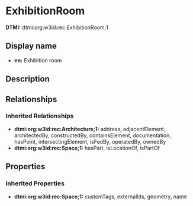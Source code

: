 # ExhibitionRoom
**DTMI:** dtmi:org:w3id:rec:ExhibitionRoom;1
## Display name
- **en:** Exhibition room
## Description
## Relationships
### Inherited Relationships
* **dtmi:org:w3id:rec:Architecture;1:** address, adjacentElement, architectedBy, constructedBy, containsElement, documentation, hasPoint, intersectingElement, isFedBy, operatedBy, ownedBy
* **dtmi:org:w3id:rec:Space;1:** hasPart, isLocationOf, isPartOf
## Properties
### Inherited Properties
* **dtmi:org:w3id:rec:Space;1:** customTags, externalIds, geometry, name
